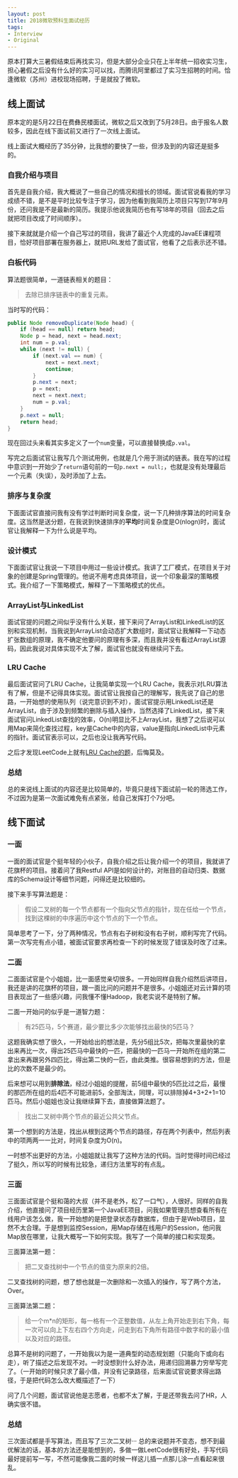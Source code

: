 ```yaml
---
layout:	post
title: 2018微软预科生面试经历
tags:
- Interview
- Original
---
```


原本打算大三暑假结束后再找实习，但是大部分企业只在上半年统一招收实习生，担心暑假之后没有什么好的实习可以找，而腾讯阿里都过了实习生招聘的时间。恰逢微软（苏州）进校现场招聘，于是就投了微软。

<!--more-->

## 线上面试 ##

原本定的是5月22日在费彝民楼面试，微软之后又改到了5月28日。由于报名人数较多，因此在线下面试前又进行了一次线上面试。

线上面试大概经历了35分钟，比我想的要快了一些，但涉及到的内容还是挺多的。

### 自我介绍与项目 ###

首先是自我介绍，我大概说了一些自己的情况和擅长的领域。面试官说看我的学习成绩不错，是不是平时比较专注于学习，因为他看到我简历上项目只写到17年9月份，还问我是不是最新的简历。我提示他说我简历也有写18年的项目（回去之后就把项目改成了时间顺序）。

接下来就就是介绍一个自己写过的项目，我讲了最近个人完成的JavaEE课程项目，恰好项目部署在服务器上，就把URL发给了面试官，他看了之后表示还不错。

### 白板代码 ###

算法题很简单，一道链表相关的题目：
> 去除已排序链表中的重复元素。

当时写的代码：

```java
public Node removeDuplicate(Node head) {
    if (head == null) return head;
    Node p = head, next = head.next;
    int num = p.val;
    while (next != null) {
        if (next.val == num) {
            next = next.next;
            continue;
        }
        p.next = next;
        p = next;
        next = next.next;
        num = p.val;
    }
    p.next = null;
    return head;
}
```

现在回过头来看其实多定义了一个`num`变量，可以直接替换成`p.val`。

写完之后面试官让我写几个测试用例，也就是几个用于测试的链表。我在写的过程中意识到一开始少了`return`语句前的一句`p.next = null;`，也就是没有处理最后一个元素（失误），及时添加了上去。

### 排序与复杂度 ###

下面面试官直接问我有没有学过判断时间复杂度，说一下几种排序算法的时间复杂度。这当然是送分题，在我说到快速排序的**平均**时间复杂度是O(nlogn)时，面试官让我解释一下为什么说是平均。

### 设计模式 ###

下面面试官让我说一下项目中用过一些设计模式。我讲了工厂模式，在项目关于对象的创建是Spring管理的。他说不用考虑具体项目，说一个印象最深的策略模式。我介绍了一下策略模式，解释了一下策略模式的优点。

### ArrayList与LinkedList ###

面试官提的问题之间似乎没有什么关联，接下来问了ArrayList和LinkedList的区别和实现机制，当我说到ArrayList会动态扩大数组时，面试官让我解释一下动态扩张数组的原理，我不确定他要问的原理有多深，而且我并没有看过ArrayList源码，因此我说对具体实现不太了解，面试官也就没有继续问下去。

### LRU Cache ###

最后面试官问了LRU Cache，让我简单实现一个LRU Cache，我表示对LRU算法有了解，但是不记得具体实现。面试官让我按自己的理解写，我先说了自己的思路，一开始想的使用队列（说完意识到不对），面试官提示用LinkedList还是ArrayList，由于涉及到频繁的删除与插入操作，当然选择了LinkedList，接下来面试官问LinkedList查找的效率，O(n)明显比不上ArrayList，我想了之后说可以用Map来简化查找过程，key是Cache中的内容，value是指向LinkedList中元素的指针。面试官表示可以，之后也没让我再写代码。

之后才发现LeetCode上就有[LRU Cache的题](https://leetcode.com/problems/lru-cache/description/)，后悔莫及。

### 总结 ###

总的来说线上面试的内容还是比较简单的，毕竟只是线下面试前一轮的筛选工作，不过因为是第一次面试难免有点紧张，给自己发挥打个7分吧。

## 线下面试 ##

### 一面 ###

一面的面试官是个挺年轻的小伙子，自我介绍之后让我介绍一个的项目，我就讲了花旗杯的项目。接着问了我Restful API是如何设计的，对账目的自动归类、数据库的Schema设计等细节问题，问得还是比较细的。

接下来手写算法题是：
> 假设二叉树的每一个节点都有一个指向父节点的指针，现在任给一个节点，找到这棵树的中序遍历中这个节点的下一个节点。

简单思考了一下，分了两种情况，节点有右子树和没有右子树，顺利写完了代码。第一次写完有点小错，被面试官要求再检查一下的时候发现了错误及时改了过来。

### 二面 ###

二面面试官是个小姐姐，比一面感觉亲切很多。一开始同样自我介绍然后讲项目，我还是讲的花旗杯的项目，跟一面比问的问题并不是很多。小姐姐还对云计算的项目表现出了一些感兴趣，问我懂不懂Hadoop，我老实说不是特别了解。

二面一开始问的似乎是一道智力题：
> 有25匹马，5个赛道，最少要比多少次能够找出最快的5匹马？ 

这题我确实想了很久，一开始给出的想法是，先分5组比5次，把每次里最快的拿出来再比一次，得出25匹马中最快的一匹，把最快的一匹马一开始所在组的第二拿出来再跟另外四匹比，得出第二快的一匹，由此类推。很容易想到的方法，但是比的次数不是最少的。

后来想可以用到**排除法**，经过小姐姐的提醒，前5组中最快的5匹比过之后，最慢的那匹所在组的后4匹不可能进前5，全部淘汰，同理，可以排除掉4+3+2+1=10匹马。然后小姐姐也没让我继续算下去，直接做算法题了。

> 找出二叉树中两个节点的最近公共父节点。

第一个想到的方法是，找出从根到这两个节点的路径，存在两个列表中，然后列表中的项两两一一比对，时间复杂度为O(n)。

一时想不出更好的方法，小姐姐就让我写了这种方法的代码。当时觉得时间已经过了挺久，所以写的时候有比较急，递归方法里写的有点乱。

### 三面 ###

三面面试官是个挺和蔼的大叔（并不是老外，松了一口气），人很好。同样的自我介绍，他直接问了项目经历里第一个JavaEE项目，问我如果管理员想查看所有在线用户该怎么做，我一开始想的是把登录状态存数据库，但由于是Web项目，显然不太合理。于是想到监控Session，用Map存储在线用户的Session，他问我Map放在哪里，让我大概写一下如何实现。我写了一个简单的接口和实现类。

三面算法第一题：
> 把二叉查找树中一个节点的值变为原来的2倍。

二叉查找树的问题，想了想也就是一次删除和一次插入的操作，写了两个方法，Over。

三面算法第二题：
> 给一个m\*n的矩形，每一格有一个正整数值，从左上角开始走到右下角，每一次可以向上下左右四个方向走，问走到右下角所有路径中数字和的最小值以及对应的路径。

总算不是树的问题了，一开始我以为是一道典型的动态规划题（只能向下或向右走），听了描述之后发现不对。一时没想到什么好办法，用递归回溯暴力穷举写完了。（一开始的时候只求了最小值，并没有记录路径，后来面试官说要求得出路径，于是把代码怎么改大概描述了一下）

问了几个问题，面试官说他是志愿者，也都不太了解，于是还带我去问了HR，人确实很不错。

### 总结 ###

三次面试都是手写算法，而且写了三次二叉树···
总的来说题并不变态，想不到最优解法的话，基本的方法还是能想到的，多做一做LeetCode很有好处，手写代码最好提前写一写，不然可能像我二面的时候一样这儿插一点那儿涂一点看起来很乱。
